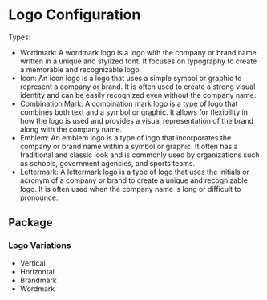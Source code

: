 # Logo Configuration

Types:

-   Wordmark: A wordmark logo is a logo with the company or brand name written in a unique and stylized font. It focuses on typography to create a memorable and recognizable logo.
-   Icon: An icon logo is a logo that uses a simple symbol or graphic to represent a company or brand. It is often used to create a strong visual identity and can be easily recognized even without the company name.
-   Combination Mark: A combination mark logo is a type of logo that combines both text and a symbol or graphic. It allows for flexibility in how the logo is used and provides a visual representation of the brand along with the company name.
-   Emblem: An emblem logo is a type of logo that incorporates the company or brand name within a symbol or graphic. It often has a traditional and classic look and is commonly used by organizations such as schools, government agencies, and sports teams.
-   Lettermark: A lettermark logo is a type of logo that uses the initials or acronym of a company or brand to create a unique and recognizable logo. It is often used when the company name is long or difficult to pronounce.

## Package

### Logo Variations

-   Vertical
-   Horizontal
-   Brandmark
-   Wordmark

